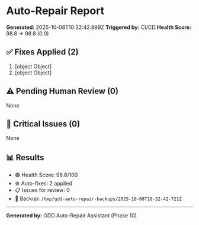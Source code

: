 # Auto-Repair Report

**Generated:** 2025-10-08T10:32:42.899Z
**Triggered by:** CI/CD
**Health Score:** 98.8 → 98.8 (0.0)

## ✅ Fixes Applied (2)

1. [object Object]
2. [object Object]

## ⚠️ Pending Human Review (0)

None

## 🔴 Critical Issues (0)

None

## 📊 Results

- 🟢 Health Score: 98.8/100
- ⚙️ Auto-fixes: 2 applied
- 📋 Issues for review: 0
- 💾 Backup: `/tmp/gdd-auto-repair-backups/2025-10-08T10-32-42-721Z`

---

**Generated by:** GDD Auto-Repair Assistant (Phase 10)
